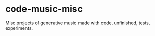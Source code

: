 # code-music-misc
Misc projects of generative music made with code, unfinished, tests, experiments.
